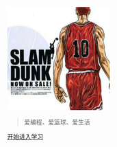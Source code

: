 <!-- 背景图片 -->
<img src="images/logo.jpg" alt="logo" style="zoom:25%;" />



> 爱编程、爱篮球、爱生活

<!-- 

相关官方网址

 [docsify](https://docsify.js.org/#/) | [Asserjt](https://assertj.github.io/doc/) | [Junit5](https://junit.org/junit5/) | [Java](https://www.oracle.com/java/) | [Spring](https://spring.io/) |[SpringBoot](https://spring.io/projects/spring-boot) | [CAS](https://www.apereo.org/projects/cas) | [Shiro](https://shiro.apache.org/) | [IDEA](https://www.jetbrains.com/idea/) | [Maven](https://maven.apache.org/) | [Mybatis](https://mybatis.org/mybatis-3/zh/index.html) | [Nexus-OSS](https://www.sonatype.com/products/repository-oss) | [sonarqube](https://docs.sonarqube.org/latest/setup/install-server/) | [KeePass](https://keepass.info/)

-->

[开始进入学习](/introduce)



<!-- 背景色 -->

<!-- ![color](#f0f0f0) -->